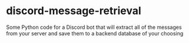 # discord-message-retrieval
Some Python code for a Discord bot that will extract all of the messages from your server and save them to a backend database of your choosing
